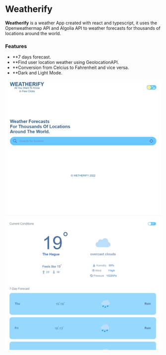 # Weatherify

<strong>Weatherify</strong> is a weather App created with react and typescript, it uses the Openweathermap API and Algolia API to weather forecasts for thousands of locations around the world.
<br>

### Features

- \*\*7 days forecast.
- \*\*Find user location weather using GeolocationAPI.
- \*\*Conversion from Celcius to Fahrenheit and vice versa.
- \*\*Dark and Light Mode.

![](src/assets/weather.jpg)
![](src/assets/weather1.jpg)
